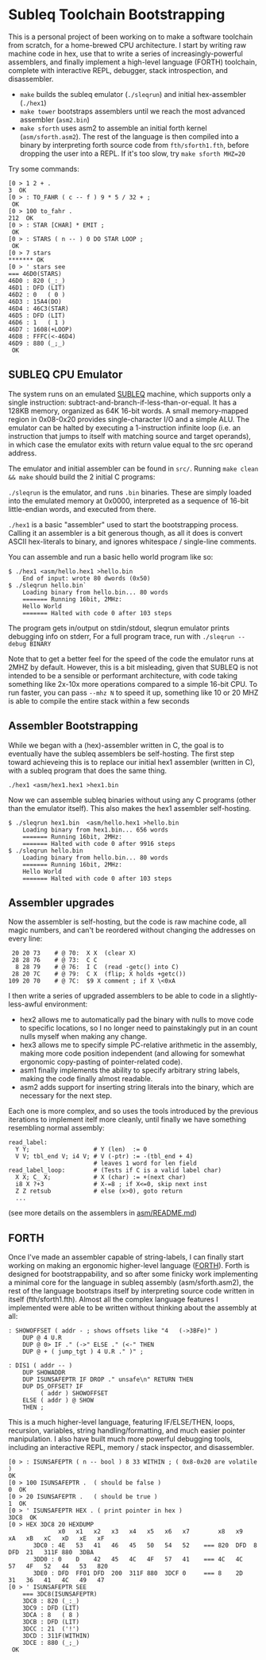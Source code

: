 # Subleq Toolchain Bootstrapping

This is a personal project of been working on to make a software toolchain from scratch, for a home-brewed CPU architecture. I start by writing raw machine code in hex, use that to write a series of increasingly-powerful assemblers, and finally implement a high-level language (FORTH) toolchain, complete with interactive REPL, debugger, stack introspection, and disassembler.

- `make` builds the subleq emulator (`./sleqrun`) and initial hex-assembler (`./hex1`)
- `make tower` bootstraps assemblers until we reach the most advanced assembler (`asm2.bin`)
- `make sforth` uses asm2 to assemble an initial forth kernel (`asm/sforth.asm2`). The rest of the language is then compiled into a binary by interpreting forth source code from `fth/sforth1.fth`, before dropping the user into a REPL. If it's too slow, try `make sforth MHZ=20`

Try some commands:
```
[0 > 1 2 + .
3  OK
[0 > : TO_FAHR ( c -- f ) 9 * 5 / 32 + ;
 OK
[0 > 100 to_fahr .
212  OK
[0 > : STAR [CHAR] * EMIT ;
 OK
[0 > : STARS ( n -- ) 0 DO STAR LOOP ;
 OK
[0 > 7 stars
******* OK
[0 > ' stars see
=== 46D0(STARS)
46D0 : 820 (_:_)
46D1 : DFD (LIT)
46D2 : 0   ( 0 )
46D3 : 15A4(DO)
46D4 : 46C3(STAR)
46D5 : DFD (LIT)
46D6 : 1   ( 1 )
46D7 : 1608(+LOOP)
46D8 : FFFC(<-46D4)
46D9 : 880 (_;_)
 OK
```

## SUBLEQ CPU Emulator

The system runs on an emulated [SUBLEQ](https://esolangs.org/wiki/Subleq) machine, which supports only a single instruction: subtract-and-branch-if-less-than-or-equal. It has a 128KB memory, organized as 64K 16-bit words. A small memory-mapped region in 0x08-0x20 provides single-character I/O and a simple ALU. The emulator can be halted by executing a 1-instruction infinite loop (i.e. an instruction that jumps to itself with matching source and target operands), in which case the emulator exits with return value equal to the src operand address.

The emulator and initial assembler can be found in `src/`.  Running `make clean && make` should build the 2 initial C programs:

`./sleqrun` is the emulator, and runs `.bin` binaries. These are simply loaded into the emulated memory at 0x0000, interpreted as a sequence of 16-bit little-endian words, and executed from there.

`./hex1` is a basic "assembler" used to start the bootstrapping process. Calling it an assembler is a bit generous though, as all it does is convert ASCII hex-literals to binary, and ignores whitespace / single-line comments.

You can assemble and run a basic hello world program like so:

```
$ ./hex1 <asm/hello.hex1 >hello.bin
    End of input: wrote 80 dwords (0x50)
$ ./sleqrun hello.bin`
    Loading binary from hello.bin... 80 words
    ======= Running 16bit, 2MHz:
    Hello World
    ======= Halted with code 0 after 103 steps
```

The program gets in/output on stdin/stdout, sleqrun emulator prints debugging info on stderr,
For a full program trace, run with `./sleqrun --debug BINARY`

Note that to get a better feel for the speed of the code the emulator runs at 2MHZ by default. However, this is a bit misleading, given that SUBLEQ is not intended to be a sensible or performant architecture, with code taking something like 2x-10x more operations compared to a simple 16-bit CPU. To run faster, you can pass `--mhz N` to speed it up, something like 10 or 20 MHZ is able to compile the entire stack within a few seconds

## Assembler Bootstrapping

While we began with a (hex)-assembler written in C, the goal is to eventually have the subleq assemblers be self-hosting. The first step toward achieveing this is to replace our initial hex1 assembler (written in C), with a subleq program that does the same thing.

`./hex1 <asm/hex1.hex1 >hex1.bin`

Now we can assemble subleq binaries without using any C programs (other than the emulator itself). This also makes the hex1 assembler self-hosting.

```
$ ./sleqrun hex1.bin  <asm/hello.hex1 >hello.bin
    Loading binary from hex1.bin... 656 words
    ======= Running 16bit, 2MHz:
    ======= Halted with code 0 after 9916 steps
$ ./sleqrun hello.bin
    Loading binary from hello.bin... 80 words
    ======= Running 16bit, 2MHz:
    Hello World
    ======= Halted with code 0 after 103 steps
```


## Assembler upgrades

Now the assembler is self-hosting, but the code is raw machine code, all magic numbers, and can't be
reordered without changing the addresses on every line:

```
 20 20 73    # @ 70:  X X  (clear X)
 28 28 76    # @ 73:  C C
  8 28 79    # @ 76:  I C  (read -getc() into C)
 28 20 7C    # @ 79:  C X  (flip; X holds +getc())
109 20 70    # @ 7C:  $9 X comment ; if X \<0xA
```

I then write a series of upgraded assemblers to be able to
code in a slightly-less-awful environment:

- hex2 allows me to automatically pad the binary with nulls to move code to specific locations, so I no longer need to painstakingly put in an count nulls myself when making any change.
- hex3 allows me to specify simple PC-relative arithmetic in the assembly, making more code position independent (and allowing for somewhat ergonomic copy-pasting of pointer-related code).
- asm1 finally implements the ability to specify arbitrary string labels, making the code finally almost readable.
- asm2 adds support for inserting string literals into the binary, which are necessary for the next step.

Each one is more complex, and so uses the tools introduced by the previous iterations to implement itelf more cleanly, until finally we have something resembling normal assembly:

```
read_label:
  Y Y;                  # Y (len)  := 0
  V V; tbl_end V; i4 V; # V (-ptr) := -(tbl_end + 4)
                        # leaves 1 word for len field
read_label_loop:        # (Tests if C is a valid label char)
  X X; C_ X;            # X (char) := +(next char)
  i8 X ?+3              # X-=8 ; if X<=0, skip next inst
  Z Z retsub            # else (x>0), goto return
  ...
```

(see more details on the assemblers in [asm/README.md](asm/README.md))

## FORTH


Once I've made an assembler capable of string-labels, I can finally start working on making an ergonomic higher-level language ([FORTH](https://en.wikipedia.org/wiki/Forth_\(programming_language\))). Forth is designed for bootstrappability, and so after some finicky work implementing a minimal core for the language in subleq assembly (asm/sforth.asm2), the rest of the language bootstraps itself by interpreting source code written in itself (fth/sforth1.fth). Almost all the complex language features I implemented were able to be written without thinking about the assembly at all:


    : SHOWOFFSET ( addr - ; shows offsets like "4   (->3BFe)" )
        DUP @ 4 U.R
        DUP @ 0> IF ." (->" ELSE ." (<-" THEN
        DUP @ + ( jump_tgt ) 4 U.R ." )" ;

    : DIS1 ( addr -- )
        DUP SHOWADDR
        DUP ISUNSAFEPTR IF DROP ." unsafe\n" RETURN THEN
        DUP DS_OFFSET? IF
             ( addr ) SHOWOFFSET
        ELSE ( addr ) @ SHOW
        THEN ;

This is a much higher-level language, featuring IF/ELSE/THEN, loops, recursion, variables, string handling/formatting, and much easier pointer manipulation. I also have built much more powerful debugging tools, including an interactive REPL, memory / stack inspector, and disassembler.

```
[0 > : ISUNSAFEPTR ( n -- bool ) 8 33 WITHIN ; ( 0x8-0x20 are volatile )
OK
[0 > 100 ISUNSAFEPTR .  ( should be false )
0  OK
[0 > 20 ISUNSAFEPTR .   ( should be true )
1  OK
[0 > ' ISUNSAFEPTR HEX . ( print pointer in hex )
3DC8  OK
[0 > HEX 3DC8 20 HEXDUMP
              x0   x1   x2   x3   x4   x5   x6   x7        x8   x9   xA   xB   xC   xD   xE   xF  
       3DC0 : 4E   53   41   46   45   50   54   52    === 820  DFD  8    DFD  21   311F 880  3DBA
       3DD0 : 0    D    42   45   4C   4F   57   41    === 4C   4C   57   4F   52   44   53   820 
       3DE0 : DFD  FF01 DFD  200  311F 880  3DCF 0     === 8    2D   31   36   41   4C   49   47  
[0 > ' ISUNSAFEPTR SEE
    === 3DC8(ISUNSAFEPTR)
    3DC8 : 820 (_:_)
    3DC9 : DFD (LIT)
    3DCA : 8   ( 8 )
    3DCB : DFD (LIT)
    3DCC : 21  ('!')
    3DCD : 311F(WITHIN)
    3DCE : 880 (_;_)
 OK
```


<!-- Example interactive coding/debugging session
```
[0 > : SQR ( n ) DUP * ;
[0 > 3 sqr .
9  OK
[0 > 3 dup sqr .s
2 : 3 9  OK
[2 > 2drop
 OK
[0 > 3 dup sqr swap 1- .s   ( lets test this out )
2 : 9 2  OK
[2 > dup sqr swap 1- .s     ( we can see how the stack evolves over time)
3 : 9 4 1  OK
[3 > dup sqr swap 1- .s
4 : 9 4 1 0  OK
[4 > 2drop 2drop
 OK
[0 > : SUMSQRS ( n -- sum ) DUP 0= IF ( 0 ) RETURN THEN 
    DUP SQR SWAP 1- ( sum n ) RECURSE ;  
 OK
[0 > 3 sumqrs .s    ( oops, typo )
SUMQRS?
RESTART (v0.2)
[0 > 3 sumsqrs .s   ( oops, looks like we didn't sum the results )
4 : 9 4 1 0  OK
[4 > : SUMSQRS ( n -- sum ) DUP 0= IF ( 0 ) RETURN THEN 
    DUP SQR SWAP 1- ( sum n ) RECURSE ( sum recsum ) + ;
 OK
[4 > 2DROP 2DROP    ( we clean up our stack )
 OK
[0 > 3 sumsqrs .s
1 : 14  OK
```
-->


<!-- TODO
    - show language features (isprime?)
      LOOPS, IF/THEN, CASE, strings, errs, vars
    - show interactive session / REPL, .S, etc
    - show disassembler
        ' listprimes hex .
        ' listprimes see
        ' listprimes CFA> .
        470A 10 dump
    - show rs? useful for debugging recursive
      or tricky functions
        : T3 ( dumps the return stack) .RS ;
        : T2 T3 ;
        : T1 T2 ;
        T1
        === RSP: 1020
        3FC) 482C: (T2)+1   = [880 (_;_)]
        3FD) 4834: (T1)+1   = [880 (_;_)]
        3FE) 3752: (?EXECUTE)+12  = [880 (_;_)]
        3FF) 39CF: (NEW_INTERPRET)+10  = [3982(?STACK)]
        400) 38F9: (RESTART)+4A  = [E3A (LITSTR)]
    - recursion (RECURSE, TAILRECURSE)
: COLLATZ ( n ) DUP . ( print n )
CASE
    1 OF            .RS            ENDOF
    DUP 2 MOD 0= IF 2/     RECURSE ENDOF
    DEFAULT         3 * 1+ RECURSE ENDOF
    ENDCASE ;

: TAIL_COLL ( n ) DUP . ( print n )
CASE
    1 OF            .RS                     ENDOF
    DUP 2 MOD 0= IF 2/     TAILCALL RECURSE ENDOF
    DEFAULT         3 * 1+ TAILCALL RECURSE ENDOF
    ENDCASE ;

[0 > 3 collatz
    3 10 5 16 8 4 2 1 === RSP: 1014 
    3F6) 475E: (COLLATZ)+14  = [1560(BRANCH)]
    3F7) 475E: (COLLATZ)+14  = [1560(BRANCH)]
    3F8) 475E: (COLLATZ)+14  = [1560(BRANCH)]
    3F9) 475E: (COLLATZ)+14  = [1560(BRANCH)]
    3FA) 4769: (COLLATZ)+1F  = [1560(BRANCH)]
    3FB) 475E: (COLLATZ)+14  = [1560(BRANCH)]
    3FC) 4769: (COLLATZ)+1F  = [1560(BRANCH)]
    3FD) 3752: (?EXECUTE)+12  = [880 (_;_)]
    3FE) 39CF: (NEW_INTERPRET)+10  = [3982(?STACK)]
    3FF) 1E44: (INTERPRET)+249 = [880 (_;_)]
    400) 1E9B: (RESTART)+25  = [E3A (LITSTR)]
    OK
[0 > 3 tail_coll 
    3 10 5 16 8 4 2 1 === RSP: 1022 
    3FE) 3752: (?EXECUTE)+12  = [880 (_;_)]
    3FF) 39CF: (NEW_INTERPRET)+10  = [3982(?STACK)]
    400) 38F9: (RESTART)+4A  = [E3A (LITSTR)]
    OK



-->



<!-- Interactive session? Might be too long to work in easily
```
[0 > : DIVABLE ( n div -- b ) MOD 0= ;
 OK
[0 > 49 5 DIVABLE . 49 7 DIVABLE .
0 1 OK
 OK
[0 > 0 value n
 OK
[0 > 37 to n
 OK
[0 > : TRYDIVS ( stop start -- b ) DO N I> DIVABLE IF 1 LOOPRETURN THEN 2 +LOOP 0 ;
 OK
[0 > 10 3 trydivs . ( 37 is not divisible by any of 3..10)
0  OK
[0 > 49 to n   10 3 trydivs .  ( 49 is divisible by some of 3..10)
1 OK
[0 > 6 3 trydivs . ( 49 is not divisble by any of 3..6)
0  OK
[0 > : ISPRIME ( n ) TO N
    CASE
        DUP 4 < IF DROP 1 ENDOF
        ( oops, that's not right, let's retry ) XXXX
XXXX?
RESTART (v0.2)
[0 > : ISPRIME ( n ) TO N
    CASE
        N 4 < IF 1 ENDOF
        N 2 DIVABLE IF 0 ENDOF
        DEFAULT N 2/ 3 TRYDIVS 0= ENDOF
        ENDCASE ;
 OK
[0 > 2 isprime .
1  OK
[0 > 4 isprime . 7 isprime . 9 isprime .
0 1 0  OK
[0 > : LISTPRIMES ( stop start -- ) DO I> ISPRIME IF I> . THEN LOOP ;
 OK
[0 > 50 1 listprimes
1 2 3 5 7 11 13 17 19 23 29 31 37 41 43 47  OK
```
-->

